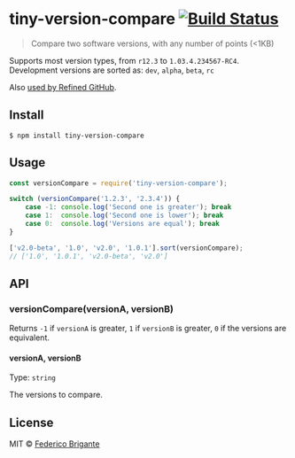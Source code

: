 # tiny-version-compare [![Build Status](https://travis-ci.org/bfred-it/tiny-version-compare.svg?branch=master)](https://travis-ci.org/bfred-it/tiny-version-compare)

> Compare two software versions, with any number of points (<1KB)

Supports most version types, from `r12.3` to `1.03.4.234567-RC4`. Development versions are sorted as: `dev`, `alpha`, `beta`, `rc`

Also [used by Refined GitHub](https://github.com/sindresorhus/refined-github/pull/1218).

## Install

```
$ npm install tiny-version-compare
```


## Usage

```js
const versionCompare = require('tiny-version-compare');

switch (versionCompare('1.2.3', '2.3.4')) {
	case -1: console.log('Second one is greater'); break
	case 1:  console.log('Second one is lower'); break
	case 0:  console.log('Versions are equal'); break
}

['v2.0-beta', '1.0', 'v2.0', '1.0.1'].sort(versionCompare);
// ['1.0', '1.0.1', 'v2.0-beta', 'v2.0']
```


## API
### versionCompare(versionA, versionB)

Returns `-1` if `versionA` is greater, `1` if `versionB` is greater, `0` if the versions are equivalent.

#### versionA, versionB

Type: `string`

The versions to compare.

## License

MIT © [Federico Brigante](http://twitter.com/bfred_it)

